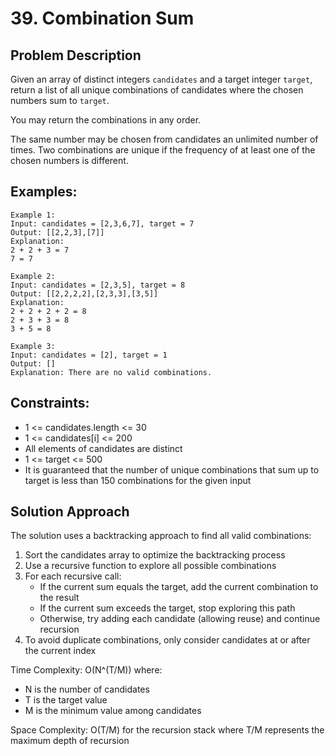 # 39. Combination Sum

## Problem Description
Given an array of distinct integers `candidates` and a target integer `target`, return a list of all unique combinations of candidates where the chosen numbers sum to `target`.

You may return the combinations in any order.

The same number may be chosen from candidates an unlimited number of times. Two combinations are unique if the frequency of at least one of the chosen numbers is different.

## Examples:
```
Example 1:
Input: candidates = [2,3,6,7], target = 7
Output: [[2,2,3],[7]]
Explanation:
2 + 2 + 3 = 7
7 = 7

Example 2:
Input: candidates = [2,3,5], target = 8
Output: [[2,2,2,2],[2,3,3],[3,5]]
Explanation:
2 + 2 + 2 + 2 = 8
2 + 3 + 3 = 8
3 + 5 = 8

Example 3:
Input: candidates = [2], target = 1
Output: []
Explanation: There are no valid combinations.
```

## Constraints:
- 1 <= candidates.length <= 30
- 1 <= candidates[i] <= 200
- All elements of candidates are distinct
- 1 <= target <= 500
- It is guaranteed that the number of unique combinations that sum up to target is less than 150 combinations for the given input

## Solution Approach
The solution uses a backtracking approach to find all valid combinations:

1. Sort the candidates array to optimize the backtracking process
2. Use a recursive function to explore all possible combinations
3. For each recursive call:
   - If the current sum equals the target, add the current combination to the result
   - If the current sum exceeds the target, stop exploring this path
   - Otherwise, try adding each candidate (allowing reuse) and continue recursion
4. To avoid duplicate combinations, only consider candidates at or after the current index

Time Complexity: O(N^(T/M)) where:
- N is the number of candidates
- T is the target value
- M is the minimum value among candidates

Space Complexity: O(T/M) for the recursion stack where T/M represents the maximum depth of recursion